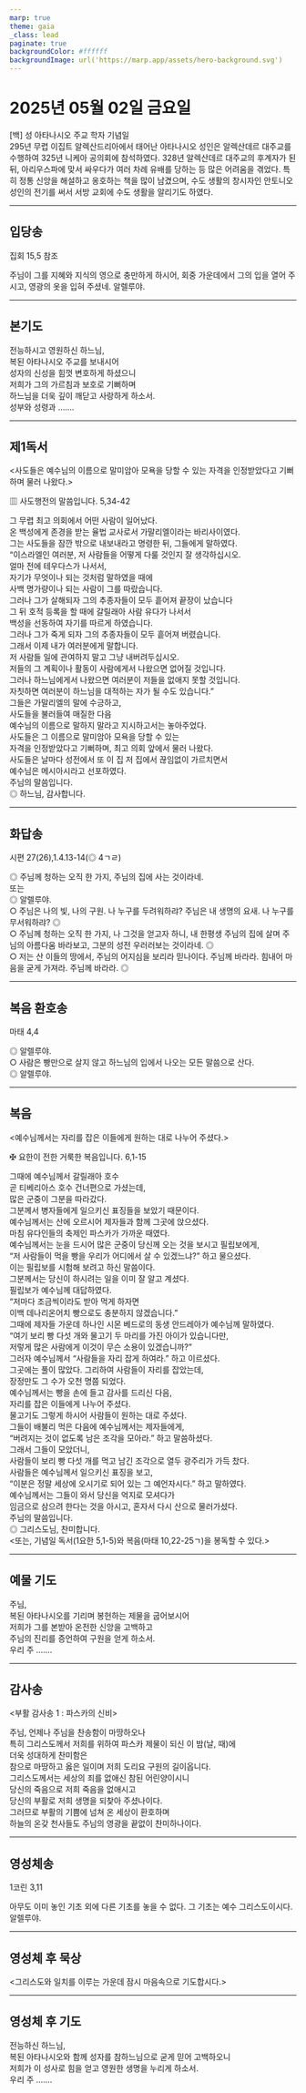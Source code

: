 ```yaml
---
marp: true
theme: gaia
_class: lead
paginate: true
backgroundColor: #ffffff
backgroundImage: url('https://marp.app/assets/hero-background.svg')
---
```


# 2025년 05월 02일 금요일

[백] 성 아타나시오 주교 학자 기념일  
295년 무렵 이집트 알렉산드리아에서 태어난 아타나시오 성인은 알렉산데르 대주교를 수행하여 325년 니케아 공의회에 참석하였다. 328년 알렉산데르 대주교의 후계자가 된 뒤, 아리우스파에 맞서 싸우다가 여러 차례 유배를 당하는 등 많은 어려움을 겪었다. 특히 정통 신앙을 해설하고 옹호하는 책을 많이 남겼으며, 수도 생활의 창시자인 안토니오 성인의 전기를 써서 서방 교회에 수도 생활을 알리기도 하였다.




---

## 입당송

집회 15,5 참조

주님이 그를 지혜와 지식의 영으로 충만하게 하시어, 회중 가운데에서 그의 입을 열어 주시고, 영광의 옷을 입혀 주셨네. 알렐루야.  
  


---

## 본기도

전능하시고 영원하신 하느님,  
복된 아타나시오 주교를 보내시어  
성자의 신성을 힘껏 변호하게 하셨으니  
저희가 그의 가르침과 보호로 기뻐하며  
하느님을 더욱 깊이 깨닫고 사랑하게 하소서.  
성부와 성령과 …….  
  


---

## 제1독서

<사도들은 예수님의 이름으로 말미암아 모욕을 당할 수 있는 자격을 인정받았다고 기뻐하며 물러 나왔다.>

▥ 사도행전의 말씀입니다. 5,34-42

그 무렵 최고 의회에서 어떤 사람이 일어났다.  
온 백성에게 존경을 받는 율법 교사로서 가말리엘이라는 바리사이였다.  
그는 사도들을 잠깐 밖으로 내보내라고 명령한 뒤, 그들에게 말하였다.  
“이스라엘인 여러분, 저 사람들을 어떻게 다룰 것인지 잘 생각하십시오.  
얼마 전에 테우다스가 나서서,  
자기가 무엇이나 되는 것처럼 말하였을 때에  
사백 명가량이나 되는 사람이 그를 따랐습니다.  
그러나 그가 살해되자 그의 추종자들이 모두 흩어져 끝장이 났습니다  
그 뒤 호적 등록을 할 때에 갈릴래아 사람 유다가 나서서  
백성을 선동하여 자기를 따르게 하였습니다.  
그러나 그가 죽게 되자 그의 추종자들이 모두 흩어져 버렸습니다.  
그래서 이제 내가 여러분에게 말합니다.  
저 사람들 일에 관여하지 말고 그냥 내버려두십시오.  
저들의 그 계획이나 활동이 사람에게서 나왔으면 없어질 것입니다.  
그러나 하느님에게서 나왔으면 여러분이 저들을 없애지 못할 것입니다.  
자칫하면 여러분이 하느님을 대적하는 자가 될 수도 있습니다.”  
그들은 가말리엘의 말에 수긍하고,  
사도들을 불러들여 매질한 다음  
예수님의 이름으로 말하지 말라고 지시하고서는 놓아주었다.  
사도들은 그 이름으로 말미암아 모욕을 당할 수 있는  
자격을 인정받았다고 기뻐하며, 최고 의회 앞에서 물러 나왔다.  
사도들은 날마다 성전에서 또 이 집 저 집에서 끊임없이 가르치면서  
예수님은 메시아시라고 선포하였다.  
주님의 말씀입니다.  
◎ 하느님, 감사합니다.  
  


---

## 화답송

시편 27(26),1.4.13-14(◎ 4ㄱㄹ)

◎ 주님께 청하는 오직 한 가지, 주님의 집에 사는 것이라네.  
또는  
◎ 알렐루야.  
○ 주님은 나의 빛, 나의 구원. 나 누구를 두려워하랴? 주님은 내 생명의 요새. 나 누구를 무서워하랴? ◎  
○ 주님께 청하는 오직 한 가지, 나 그것을 얻고자 하니, 내 한평생 주님의 집에 살며 주님의 아름다움 바라보고, 그분의 성전 우러러보는 것이라네. ◎  
○ 저는 산 이들의 땅에서, 주님의 어지심을 보리라 믿나이다. 주님께 바라라. 힘내어 마음을 굳게 가져라. 주님께 바라라. ◎  
  


---

## 복음 환호송

마태 4,4

◎ 알렐루야.  
○ 사람은 빵만으로 살지 않고 하느님의 입에서 나오는 모든 말씀으로 산다.  
◎ 알렐루야.  
  


---

## 복음

<예수님께서는 자리를 잡은 이들에게 원하는 대로 나누어 주셨다.>

✠ 요한이 전한 거룩한 복음입니다. 6,1-15

그때에 예수님께서 갈릴래아 호수  
곧 티베리아스 호수 건너편으로 가셨는데,  
많은 군중이 그분을 따라갔다.  
그분께서 병자들에게 일으키신 표징들을 보았기 때문이다.  
예수님께서는 산에 오르시어 제자들과 함께 그곳에 앉으셨다.  
마침 유다인들의 축제인 파스카가 가까운 때였다.  
예수님께서는 눈을 드시어 많은 군중이 당신께 오는 것을 보시고 필립보에게,  
“저 사람들이 먹을 빵을 우리가 어디에서 살 수 있겠느냐?” 하고 물으셨다.  
이는 필립보를 시험해 보려고 하신 말씀이다.  
그분께서는 당신이 하시려는 일을 이미 잘 알고 계셨다.  
필립보가 예수님께 대답하였다.  
“저마다 조금씩이라도 받아 먹게 하자면  
이백 데나리온어치 빵으로도 충분하지 않겠습니다.”  
그때에 제자들 가운데 하나인 시몬 베드로의 동생 안드레아가 예수님께 말하였다.  
“여기 보리 빵 다섯 개와 물고기 두 마리를 가진 아이가 있습니다만,  
저렇게 많은 사람에게 이것이 무슨 소용이 있겠습니까?”  
그러자 예수님께서 “사람들을 자리 잡게 하여라.” 하고 이르셨다.  
그곳에는 풀이 많았다. 그리하여 사람들이 자리를 잡았는데,  
장정만도 그 수가 오천 명쯤 되었다.  
예수님께서는 빵을 손에 들고 감사를 드리신 다음,  
자리를 잡은 이들에게 나누어 주셨다.  
물고기도 그렇게 하시어 사람들이 원하는 대로 주셨다.  
그들이 배불리 먹은 다음에 예수님께서는 제자들에게,  
“버려지는 것이 없도록 남은 조각을 모아라.” 하고 말씀하셨다.  
그래서 그들이 모았더니,  
사람들이 보리 빵 다섯 개를 먹고 남긴 조각으로 열두 광주리가 가득 찼다.  
사람들은 예수님께서 일으키신 표징을 보고,  
“이분은 정말 세상에 오시기로 되어 있는 그 예언자시다.” 하고 말하였다.  
예수님께서는 그들이 와서 당신을 억지로 모셔다가  
임금으로 삼으려 한다는 것을 아시고, 혼자서 다시 산으로 물러가셨다.  
주님의 말씀입니다.  
◎ 그리스도님, 찬미합니다.  
<또는, 기념일 독서(1요한 5,1-5)와 복음(마태 10,22-25ㄱ)을 봉독할 수 있다.>  
  


---

## 예물 기도

주님,  
복된 아타나시오를 기리며 봉헌하는 제물을 굽어보시어  
저희가 그를 본받아 온전한 신앙을 고백하고  
주님의 진리를 증언하여 구원을 얻게 하소서.  
우리 주 …….  
  


---

## 감사송

<부활 감사송 1 : 파스카의 신비>

주님, 언제나 주님을 찬송함이 마땅하오나  
특히 그리스도께서 저희를 위하여 파스카 제물이 되신 이 밤(날, 때)에  
더욱 성대하게 찬미함은  
참으로 마땅하고 옳은 일이며 저희 도리요 구원의 길이옵니다.  
그리스도께서는 세상의 죄를 없애신 참된 어린양이시니  
당신의 죽음으로 저희 죽음을 없애시고  
당신의 부활로 저희 생명을 되찾아 주셨나이다.  
그러므로 부활의 기쁨에 넘쳐 온 세상이 환호하며  
하늘의 온갖 천사들도 주님의 영광을 끝없이 찬미하나이다.  
  


---

## 영성체송

1코린 3,11

아무도 이미 놓인 기초 외에 다른 기초를 놓을 수 없다. 그 기초는 예수 그리스도이시다. 알렐루야.  
  


---

## 영성체 후 묵상

<그리스도와 일치를 이루는 가운데 잠시 마음속으로 기도합시다.>  


---

## 영성체 후 기도

전능하신 하느님,  
복된 아타나시오와 함께 성자를 참하느님으로 굳게 믿어 고백하오니  
저희가 이 성사로 힘을 얻고 영원한 생명을 누리게 하소서.  
우리 주 …….